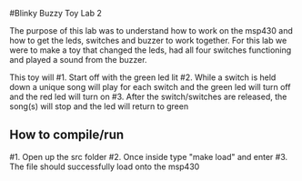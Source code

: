 #Blinky Buzzy Toy Lab 2

The purpose of this lab was to understand how to work on the msp430 and how to
get the leds, switches and buzzer to work together. For this lab we were to
make a toy that changed the leds, had all four switches functioning and played
a sound from the buzzer.

This toy will
#1. Start off with the green led lit
#2. While a switch is held down a unique song will play for each switch and
the green led will turn off and the red led will turn on
#3. After the switch/switches are released, the song(s) will stop and the led
will return to green

## How to compile/run
#1. Open up the src folder
#2. Once inside type "make load" and enter
#3. The file should successfully load onto the msp430
